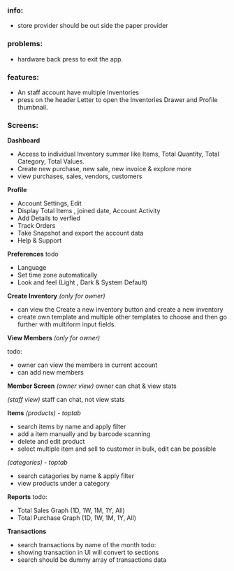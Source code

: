 ### info: 
- store provider should be out side the paper provider

### problems: 
- hardware back press to exit the app.


### features:
- An staff account have multiple Inventories
- press on the header Letter to open the Inventories Drawer and Profile thumbnail.


### Screens:
**Dashboard**
- Access to individual Inventory summar like Items, Total Quantity, Total Category, Total Values.
- Create new purchase, new sale, new invoice & explore more
- view purchases, sales, vendors, customers

**Profile**
- Account Settings, Edit
- Display Total Items , joined date, Account Activity
- Add Details to verfied
- Track Orders 
- Take Snapshot and export the account data
- Help & Support

**Preferences**
todo
- Language
- Set time zone automatically
- Look and feel (Light , Dark & System Default)

**Create Inventory** *(only for owner)*
- can view the Create a new inventory button and create a new inventory
- create own template and multiple other templates to choose and then go further with multiform input fields.

**View Members** *(only for owner)*

todo:
- owner can view the members in current account
- can add new members

**Member Screen**
*(owner view)*
owner can chat & view stats

*(staff view)*
staff can chat, not view stats

**Items**
*(products) - toptab*
- search items by name and apply filter
- add a item manually and by barcode scanning
- delete and edit product
- select multiple item and sell to customer in bulk, edit can be possible

*(categories) - toptab*
- search catagories by name & apply filter
- view products under a category

**Reports**
todo:
- Total Sales Graph (1D, 1W, 1M, 1Y, All)
- Total Purchase Graph (1D, 1W, 1M, 1Y, All)

**Transactions**
- search transactions by name of the month
todo: 
- showing transaction in UI will convert to sections
- search should be dummy array of transactions data
